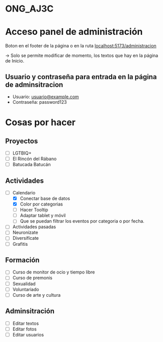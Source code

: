 # ONG_AJ3C

# Acceso panel de administración
Boton en el footer de la página o en la ruta [localhost:5173/administracion](localhost:5173/administracion) 

-> Solo se permite modificar de momento, los textos que hay en la página de Inicio.

## Usuario y contraseña para entrada en la página de adminsitracion
- Usuario: usuario@example.com
- Contraseña: password123

# Cosas por hacer
## Proyectos
- [ ] LGTBIQ+
- [ ] El Rincón del Rábano
- [ ] Batucada Batucán

## Actividades
- [ ] Calendario
  - [x] Conectar base de datos
  - [x] Color por categorias
  - [ ] Hacer Tooltip
  - [ ] Adaptar tablet y móvil
  - [ ] Que se puedan filtrar los eventos por categoria o por fecha.
- [ ] Actividades pasadas
- [ ] Neuronízate
- [ ] Diversifícate
- [ ] Grafitis

## Formación
- [ ] Curso de monitor de ocio y tiempo libre
- [ ] Curso de premonis
- [ ] Sexualidad
- [ ] Voluntariado
- [ ] Curso de arte y cultura

## Adminsitración
- [ ] Editar textos
- [ ] Editar fotos
- [ ] Editar usuarios
